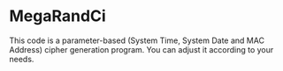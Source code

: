 # MegaRandCi
This code is a parameter-based (System Time, System Date and MAC Address) cipher generation program. You can adjust it according to your needs.
